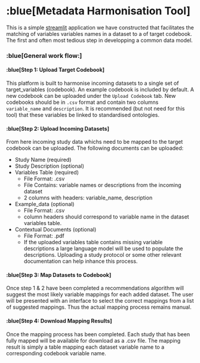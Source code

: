 # :blue[Metadata Harmonisation Tool]

This is a simple [streamlit](https://streamlit.io) application we have constructed that facilitates the matching of variables variables names in a dataset to a of target codebook. The first and often most tedious step in developping a common data model. 

### :blue[General work flow:]

#### :blue[Step 1: Upload Target Codebook]

This platform is built to harmonise incoming datasets to a single set of target_variables (codebook). An example codebook is included by default. A new codebook can be uploaded under the `Upload Codebook` tab. New codebooks should be in `.csv` format and contain two columns `variable_name` and `description`. It is recommended (but not need for this tool) that these variables be linked to standardised ontologies. 

#### :blue[Step 2: Upload Incoming Datasets]

From here incoming study data whichs need to be mapped to the target codebook can be uploaded. The following documents can be uploaded: 

 - Study Name (required)
 - Study Description (optional)
 - Variables Table (required)
    - File Format: .csv
    - File Contains: variable names or descriptions from the incoming dataset
    - 2 columns with headers: variable_name, description
  - Example_data (optional)
    - File Format: .csv
    - column headers should correspond to variable name in the dataset variables table.
  - Contextual Documents (optional)
    - File Format: .pdf
    - If the uploaded variables table contains missing variable descriptions a large language model will be used to populate the descriptions. Uploading a study protocol or some other relevant documentation can help inhance this process. 

#### :blue[Step 3: Map Datasets to Codebook]

Once step 1 & 2 have been completed a recommendations algorithm will suggest the most likely variable mappings for each added dataset. The user will be presented with an interface to select the correct mappings from a list of suggested mappings. Thus the actual mapping process remains manual. 

#### :blue[Step 4: Download Mapping Results]

Once the mapping process has been completed. Each study that has been fully mapped will be available for download as a .csv file. The mapping result is simply a table mapping each dataset variable name to a corresponding codebook variable name. 